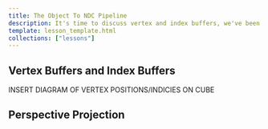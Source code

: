 ```yaml
---
title: The Object To NDC Pipeline
description: It's time to discuss vertex and index buffers, we've been able to get by without them until now, but if we want to draw models, it's the most straight forward way. We'll also need to cover depth so that we don't render objects triangles farther away from the camera on top of triangles closer to the camera.
template: lesson_template.html
collections: ["lessons"]
---
```


## Vertex Buffers and Index Buffers

INSERT DIAGRAM OF VERTEX POSITIONS/INDICIES ON CUBE

## Perspective Projection